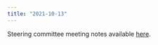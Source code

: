 ```yaml
---
title: "2021-10-13"
---
```


Steering committee meeting notes available [here](https://github.com/maplibre/maplibre/discussions/2).
